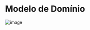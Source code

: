 # Modelo de Domínio

![image](https://github.com/tads-cnat/qajuda/assets/112009958/0af96c5c-0aaf-4231-bdbe-d2333db08dd3)



